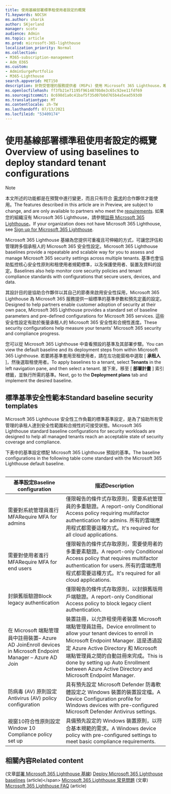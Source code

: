```yaml
---
title: 使用基線部署標準租使用者設定的概覽
f1.keywords: NOCSH
ms.author: sharik
author: SKjerland
manager: scotv
audience: Admin
ms.topic: article
ms.prod: microsoft-365-lighthouse
localization_priority: Normal
ms.collection:
- M365-subscription-management
- Adm_O365
ms.custom:
- AdminSurgePortfolio
- M365-Lighthouse
search.appverid: MET150
description: 針對受管理的服務提供者 (MSPs) 使用 Microsoft 365 Lighthouse，瞭解如何使用比較基準部署標準租使用者設定。
ms.openlocfilehash: ff3fb21e71195f9614870b8e3c65c92ee11fdf69
ms.sourcegitcommit: 8c698d1a0c41baf5f35d07b0d765b4a5ead593d0
ms.translationtype: MT
ms.contentlocale: zh-TW
ms.lasthandoff: 07/13/2021
ms.locfileid: "53409174"
---
```

# <a name="overview-of-using-baselines-to-deploy-standard-tenant-configurations"></a><span data-ttu-id="6b87d-103">使用基線部署標準租使用者設定的概覽</span><span class="sxs-lookup"><span data-stu-id="6b87d-103">Overview of using baselines to deploy standard tenant configurations</span></span> 

> [!NOTE]
> <span data-ttu-id="6b87d-104">本文所述的功能都是在預覽中進行變更，而且只有符合 [需求](m365-lighthouse-requirements.md)的合作夥伴才能使用。</span><span class="sxs-lookup"><span data-stu-id="6b87d-104">The features described in this article are in Preview, are subject to change, and are only available to partners who meet the [requirements](m365-lighthouse-requirements.md).</span></span> <span data-ttu-id="6b87d-105">如果您的組織沒有 Microsoft 365 Lighthouse，請參閱[註冊 Microsoft 365 Lighthouse](m365-lighthouse-sign-up.md)。</span><span class="sxs-lookup"><span data-stu-id="6b87d-105">If your organization does not have Microsoft 365 Lighthouse, see [Sign up for Microsoft 365 Lighthouse](m365-lighthouse-sign-up.md).</span></span>

<span data-ttu-id="6b87d-106">Microsoft 365 Lighthouse 基線為您提供可重複且可伸縮的方式，可讓您評估和管理跨多個承租人的 Microsoft 365 安全性設定。</span><span class="sxs-lookup"><span data-stu-id="6b87d-106">Microsoft 365 Lighthouse baselines provide a repeatable and scalable way for you to assess and manage Microsoft 365 security settings across multiple tenants.</span></span> <span data-ttu-id="6b87d-107">基準也會協助監控核心安全性原則和租使用者規範標準，以及保護使用者、裝置及資料的設定。</span><span class="sxs-lookup"><span data-stu-id="6b87d-107">Baselines also help monitor core security policies and tenant compliance standards with configurations that secure users, devices, and data.</span></span>

<span data-ttu-id="6b87d-108">其設計目的是協助合作夥伴以其自己的節奏來啟用安全性採用，Microsoft 365 Lighthouse 為 Microsoft 365 服務提供一組標準的基準參數和預先定義的設定。</span><span class="sxs-lookup"><span data-stu-id="6b87d-108">Designed to help partners enable customer adoption of security at their own pace, Microsoft 365 Lighthouse provides a standard set of baseline parameters and pre-defined configurations for Microsoft 365 services.</span></span> <span data-ttu-id="6b87d-109">這些安全性設定有助於衡量承租人的 Microsoft 365 安全性和合規性進度。</span><span class="sxs-lookup"><span data-stu-id="6b87d-109">These security configurations help measure your tenants' Microsoft 365 security and compliance progress.</span></span>

<span data-ttu-id="6b87d-110">您可以從 Microsoft 365 Lighthouse 中查看預設的基準及其部署步驟。</span><span class="sxs-lookup"><span data-stu-id="6b87d-110">You can view the default baseline and its deployment steps from within Microsoft 365 Lighthouse.</span></span> <span data-ttu-id="6b87d-111">若要將基準套用至租使用者，請在左功能窗格中選取 [ **承租人** ]，然後選取租使用者。</span><span class="sxs-lookup"><span data-stu-id="6b87d-111">To apply baselines to a tenant, select **Tenants** in the left navigation pane, and then select a tenant.</span></span> <span data-ttu-id="6b87d-112">接下來，移至 [ **部署計畫** ] 索引標籤，並執行所需的基準。</span><span class="sxs-lookup"><span data-stu-id="6b87d-112">Next, go to the **Deployment plans** tab and implement the desired baseline.</span></span>

## <a name="standard-baseline-security-templates"></a><span data-ttu-id="6b87d-113">標準基準安全性範本</span><span class="sxs-lookup"><span data-stu-id="6b87d-113">Standard baseline security templates</span></span>

<span data-ttu-id="6b87d-114">Microsoft 365 Lighthouse 安全性工作負載的標準基準設定，是為了協助所有受管理的承租人達到安全性範圍和合規性的可接受狀態。</span><span class="sxs-lookup"><span data-stu-id="6b87d-114">Microsoft 365 Lighthouse standard baseline configurations for security workloads are designed to help all managed tenants reach an acceptable state of security coverage and compliance.</span></span>

<span data-ttu-id="6b87d-115">下表中的基準設定標配 Microsoft 365 Lighthouse 預設的基準。</span><span class="sxs-lookup"><span data-stu-id="6b87d-115">The baseline configurations in the following table come standard with the Microsoft 365 Lighthouse default baseline.</span></span><br><br>

| <span data-ttu-id="6b87d-116">基準設定</span><span class="sxs-lookup"><span data-stu-id="6b87d-116">Baseline configuration</span></span> | <span data-ttu-id="6b87d-117">描述</span><span class="sxs-lookup"><span data-stu-id="6b87d-117">Description</span></span> |
|--|--|
| <span data-ttu-id="6b87d-118">需要對系統管理員進行 MFA</span><span class="sxs-lookup"><span data-stu-id="6b87d-118">Require MFA for admins</span></span> | <span data-ttu-id="6b87d-119">僅限報告的條件式存取原則，需要系統管理員的多重驗證。</span><span class="sxs-lookup"><span data-stu-id="6b87d-119">A report-only Conditional Access policy requiring multifactor authentication for admins.</span></span> <span data-ttu-id="6b87d-120">所有的雲端應用程式都需要這種方式。</span><span class="sxs-lookup"><span data-stu-id="6b87d-120">It's required for all cloud applications.</span></span> |
| <span data-ttu-id="6b87d-121">需要對使用者進行 MFA</span><span class="sxs-lookup"><span data-stu-id="6b87d-121">Require MFA for end users</span></span> | <span data-ttu-id="6b87d-122">僅限報告的條件式存取原則，需要使用者的多重要素驗證。</span><span class="sxs-lookup"><span data-stu-id="6b87d-122">A report-only Conditional Access policy that requires multifactor authentication for users.</span></span> <span data-ttu-id="6b87d-123">所有的雲端應用程式都需要這種方式。</span><span class="sxs-lookup"><span data-stu-id="6b87d-123">It's required for all cloud applications.</span></span> |
| <span data-ttu-id="6b87d-124">封鎖舊版驗證</span><span class="sxs-lookup"><span data-stu-id="6b87d-124">Block legacy authentication</span></span> | <span data-ttu-id="6b87d-125">僅限報告的條件式存取原則，以封鎖舊版用戶端驗證。</span><span class="sxs-lookup"><span data-stu-id="6b87d-125">A report-only Conditional Access policy to block legacy client authentication.</span></span> |
| <span data-ttu-id="6b87d-126">在 Microsoft 端點管理員中註冊裝置– Azure AD Join</span><span class="sxs-lookup"><span data-stu-id="6b87d-126">Enroll devices in Microsoft Endpoint Manager – Azure AD Join</span></span> | <span data-ttu-id="6b87d-127">裝置註冊，以允許租使用者裝置 Microsoft 端點管理員註冊。</span><span class="sxs-lookup"><span data-stu-id="6b87d-127">Device enrollment to allow your tenant devices to enroll in Microsoft Endpoint Manager.</span></span> <span data-ttu-id="6b87d-128">這是透過設定 Azure Active Directory 和 Microsoft 端點管理員之間的自動註冊來完成。</span><span class="sxs-lookup"><span data-stu-id="6b87d-128">This is done by setting up Auto Enrollment between Azure Active Directory and Microsoft Endpoint Manager.</span></span> |
| <span data-ttu-id="6b87d-129">防病毒 (AV) 原則設定</span><span class="sxs-lookup"><span data-stu-id="6b87d-129">Antivirus (AV) policy configuration</span></span> | <span data-ttu-id="6b87d-130">具有預先設定 Microsoft Defender 防毒軟體設定之 Windows 裝置的裝置設定檔。</span><span class="sxs-lookup"><span data-stu-id="6b87d-130">A Device Configuration profile for Windows devices with pre-configured Microsoft Defender Antivirus settings.</span></span> |
| <span data-ttu-id="6b87d-131">視窗10符合性原則設定</span><span class="sxs-lookup"><span data-stu-id="6b87d-131">Window 10 Compliance policy set up</span></span> | <span data-ttu-id="6b87d-132">具備預先設定的 Windows 裝置原則，以符合基本規範的需求。</span><span class="sxs-lookup"><span data-stu-id="6b87d-132">A Windows device policy with pre-configured settings to meet basic compliance requirements.</span></span> |

## <a name="related-content"></a><span data-ttu-id="6b87d-133">相關內容</span><span class="sxs-lookup"><span data-stu-id="6b87d-133">Related content</span></span>

<span data-ttu-id="6b87d-134"> (文章[部署 Microsoft 365 Lighthouse 基線](m365-lighthouse-deploy-baselines.md)) </span><span class="sxs-lookup"><span data-stu-id="6b87d-134">[Deploy Microsoft 365 Lighthouse baselines](m365-lighthouse-deploy-baselines.md) (article)\</span></span>
<span data-ttu-id="6b87d-135">[Microsoft 365 Lighthouse 常見問題](m365-lighthouse-faq.yml) (文章) </span><span class="sxs-lookup"><span data-stu-id="6b87d-135">[Microsoft 365 Lighthouse FAQ](m365-lighthouse-faq.yml) (article)</span></span>
